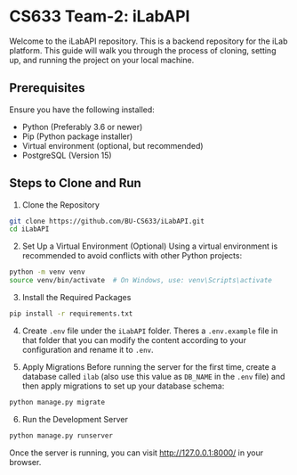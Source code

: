 # CS633 Team-2: iLabAPI

Welcome to the iLabAPI repository. This is a backend repository for the iLab platform. This guide will walk you through the process of cloning, setting up, and running the project on your local machine.

## Prerequisites

Ensure you have the following installed:

- Python (Preferably 3.6 or newer)
- Pip (Python package installer)
- Virtual environment (optional, but recommended)
- PostgreSQL (Version 15)

## Steps to Clone and Run

1. Clone the Repository
```bash
git clone https://github.com/BU-CS633/iLabAPI.git
cd iLabAPI
```

2. Set Up a Virtual Environment (Optional)
Using a virtual environment is recommended to avoid conflicts with other Python projects:

```bash
python -m venv venv
source venv/bin/activate  # On Windows, use: venv\Scripts\activate
```

3. Install the Required Packages
```bash
pip install -r requirements.txt
```

4. Create `.env` file under the `iLabAPI` folder. Theres a `.env.example` file in that folder that you can modify the content according to your configuration and rename it to `.env`.


5. Apply Migrations
Before running the server for the first time, create a database called `ilab` (also use this value as `DB_NAME` in the `.env` file) and then apply migrations to set up your database schema:
```bash
python manage.py migrate
```

6. Run the Development Server
```bash
python manage.py runserver
```
Once the server is running, you can visit http://127.0.0.1:8000/ in your browser.